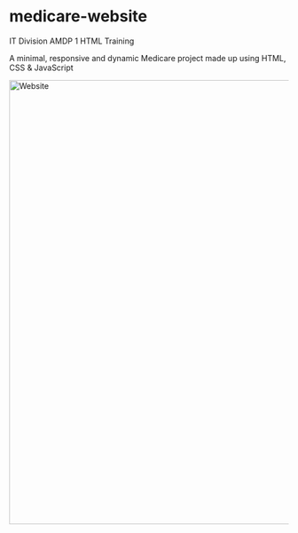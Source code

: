 # medicare-website
IT Division AMDP 1 HTML Training

A minimal, responsive and dynamic Medicare project made up using HTML, CSS & JavaScript


<img align="center" alt="Website" width="800" src="https://cdn.discordapp.com/attachments/916650903866597416/1117916189386092734/image.png">
